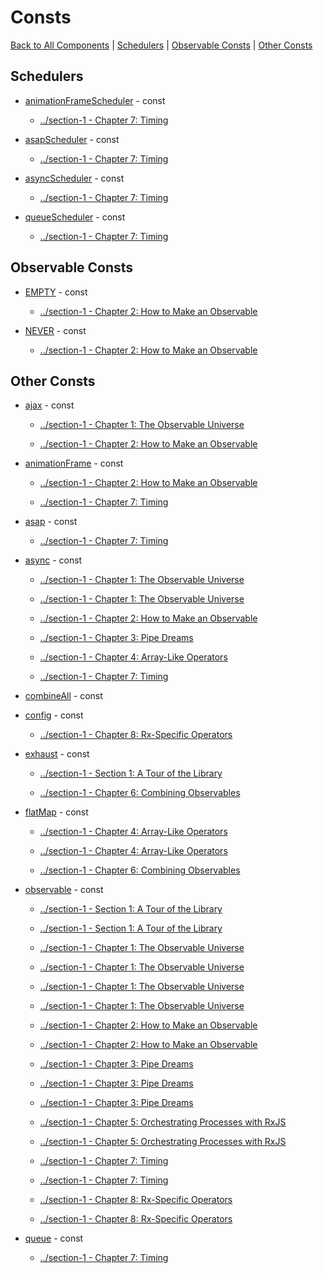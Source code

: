 # Consts

[Back to All Components](./all.md) | [Schedulers](#schedulers) | [Observable Consts](#observable-consts) | [Other Consts](#other-consts)

## Schedulers

* [animationFrameScheduler](https://rxjs.dev/api/index/const/animationFrameScheduler) - const
  * [../section-1 - Chapter 7: Timing](../section-1/07-timing.md#on-a-schedule)

* [asapScheduler](https://rxjs.dev/api/index/const/asapScheduler) - const
  * [../section-1 - Chapter 7: Timing](../section-1/07-timing.md#on-a-schedule)

* [asyncScheduler](https://rxjs.dev/api/index/const/asyncScheduler) - const
  * [../section-1 - Chapter 7: Timing](../section-1/07-timing.md#on-a-schedule)

* [queueScheduler](https://rxjs.dev/api/index/const/queueScheduler) - const
  * [../section-1 - Chapter 7: Timing](../section-1/07-timing.md#on-a-schedule)

## Observable Consts

* [EMPTY](https://rxjs.dev/api/index/const/EMPTY) - const
  * [../section-1 - Chapter 2: How to Make an Observable](../section-1/02-how-to-make-an-observable.md#empty-and-never)

* [NEVER](https://rxjs.dev/api/index/const/NEVER) - const
  * [../section-1 - Chapter 2: How to Make an Observable](../section-1/02-how-to-make-an-observable.md#empty-and-never)

## Other Consts

* [ajax](https://rxjs.dev/api/ajax/ajax) - const
  * [../section-1 - Chapter 1: The Observable Universe](../section-1/01-the-observable-universe.md#observables-as-processes)

  * [../section-1 - Chapter 2: How to Make an Observable](../section-1/02-how-to-make-an-observable.md#how-to-talk-to-the-internet)

* [animationFrame](https://rxjs.dev/api/index/const/animationFrame) - const
  * [../section-1 - Chapter 2: How to Make an Observable](../section-1/02-how-to-make-an-observable.md#timing-creators)

  * [../section-1 - Chapter 7: Timing](../section-1/07-timing.md#on-a-schedule)

* [asap](https://rxjs.dev/api/index/const/asap) - const
  * [../section-1 - Chapter 7: Timing](../section-1/07-timing.md#on-a-schedule)

* [async](https://rxjs.dev/api/index/const/async) - const
  * [../section-1 - Chapter 1: The Observable Universe](../section-1/01-the-observable-universe.md#`observable<t>`)

  * [../section-1 - Chapter 1: The Observable Universe](../section-1/01-the-observable-universe.md#observables-as-processes)

  * [../section-1 - Chapter 2: How to Make an Observable](../section-1/02-how-to-make-an-observable.md#chapter-2:-how-to-make-an-observable)

  * [../section-1 - Chapter 3: Pipe Dreams](../section-1/03-pipe-dreams.md#here-we-go!)

  * [../section-1 - Chapter 4: Array-Like Operators](../section-1/04-array-like-operators.md#adorable-iterables)

  * [../section-1 - Chapter 7: Timing](../section-1/07-timing.md#on-a-schedule)

* [combineAll](https://rxjs.dev/api/index/const/combineAll) - const


* [config](https://rxjs.dev/api/index/const/config) - const
  * [../section-1 - Chapter 8: Rx-Specific Operators](../section-1/08-rx-specific-operators.md#config)

* [exhaust](https://rxjs.dev/api/index/const/exhaust) - const
  * [../section-1 - Section 1: A Tour of the Library](../section-1/00-home.md#section-1:-a-tour-of-the-library)

  * [../section-1 - Chapter 6: Combining Observables](../section-1/06-combining-observables.md#the-four-flatmaps)

* [flatMap](https://rxjs.dev/api/index/const/flatMap) - const
  * [../section-1 - Chapter 4: Array-Like Operators](../section-1/04-array-like-operators.md#observables-of-observables,-observables-of-arrays,-and-arrays-of-observables-(aka-what-happened-to-flatmap?))

  * [../section-1 - Chapter 4: Array-Like Operators](../section-1/04-array-like-operators.md#but-what-did-happen-to-flatmap?)

  * [../section-1 - Chapter 6: Combining Observables](../section-1/06-combining-observables.md#the-four-flatmaps)

* [observable](https://rxjs.dev/api/index/const/observable) - const
  * [../section-1 - Section 1: A Tour of the Library](../section-1/00-home.md#section-1:-a-tour-of-the-library)

  * [../section-1 - Section 1: A Tour of the Library](../section-1/00-home.md#how-to-keep-your-brains-from-exploding)

  * [../section-1 - Chapter 1: The Observable Universe](../section-1/01-the-observable-universe.md#chapter-1:-the-observable-universe)

  * [../section-1 - Chapter 1: The Observable Universe](../section-1/01-the-observable-universe.md#observables-as-functions)

  * [../section-1 - Chapter 1: The Observable Universe](../section-1/01-the-observable-universe.md#observables-as-processes)

  * [../section-1 - Chapter 1: The Observable Universe](../section-1/01-the-observable-universe.md#`subscription`)

  * [../section-1 - Chapter 2: How to Make an Observable](../section-1/02-how-to-make-an-observable.md#chapter-2:-how-to-make-an-observable)

  * [../section-1 - Chapter 2: How to Make an Observable](../section-1/02-how-to-make-an-observable.md#lightning-round!!)

  * [../section-1 - Chapter 3: Pipe Dreams](../section-1/03-pipe-dreams.md#chapter-3:-pipe-dreams)

  * [../section-1 - Chapter 3: Pipe Dreams](../section-1/03-pipe-dreams.md#smooth-operator)

  * [../section-1 - Chapter 3: Pipe Dreams](../section-1/03-pipe-dreams.md#here-we-go!)

  * [../section-1 - Chapter 5: Orchestrating Processes with RxJS](../section-1/05-rxjs-for-processes.md#chapter-5:-orchestrating-processes-with-rxjs)

  * [../section-1 - Chapter 5: Orchestrating Processes with RxJS](../section-1/05-rxjs-for-processes.md#side-effects-include...)

  * [../section-1 - Chapter 7: Timing](../section-1/07-timing.md#chapter-7:-timing)

  * [../section-1 - Chapter 7: Timing](../section-1/07-timing.md#other-time-utilities)

  * [../section-1 - Chapter 8: Rx-Specific Operators](../section-1/08-rx-specific-operators.md#chapter-8:-rx-specific-operators)

  * [../section-1 - Chapter 8: Rx-Specific Operators](../section-1/08-rx-specific-operators.md#sharing-is-caring)

* [queue](https://rxjs.dev/api/index/const/queue) - const
  * [../section-1 - Chapter 7: Timing](../section-1/07-timing.md#on-a-schedule)
